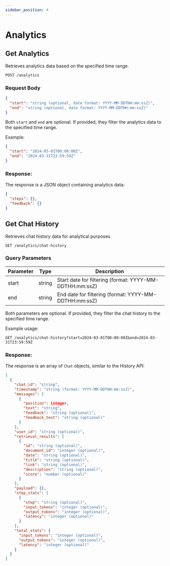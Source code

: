 ```yaml
---
sidebar_position: 4
---
```


# Analytics

## Get Analytics

Retrieves analytics data based on the specified time range.

```http
POST /analytics
```

### Request Body

```json
{
  "start": "string (optional, date format: YYYY-MM-DDTHH:mm:ssZ)",
  "end": "string (optional, date format: YYYY-MM-DDTHH:mm:ssZ)"
}
```

Both `start` and `end` are optional. If provided, they filter the analytics data to the specified time range.

Example:
```json
{
  "start": "2024-03-01T00:00:00Z",
  "end": "2024-03-31T23:59:59Z"
}
```

### Response:

The response is a JSON object containing analytics data:

```json
{
  "steps": {},
  "feedback": {}
}
```

## Get Chat History

Retrieves chat history data for analytical purposes.

```http
GET /analytics/chat-history
```

### Query Parameters

| Parameter | Type   | Description                                             |
|-----------|--------|---------------------------------------------------------|
| start     | string | Start date for filtering (format: YYYY-MM-DDTHH:mm:ssZ) |
| end       | string | End date for filtering (format: YYYY-MM-DDTHH:mm:ssZ)   |

Both parameters are optional. If provided, they filter the chat history to the specified time range.

Example usage:
```
GET /analytics/chat-history?start=2024-03-01T00:00:00Z&end=2024-03-31T23:59:59Z
```

### Response:

The response is an array of `Chat` objects, similar to the History API:

```json
[
  {
    "chat_id": "string",
    "timestamp": "string (format: YYYY-MM-DDTHH:mm:ssZ)",
    "messages": [
      {
        "position": integer,
        "text": "string",
        "feedback": "string (optional)",
        "feedback_text": "string (optional)"
      }
    ],
    "user_id": "string (optional)",
    "retrieval_results": [
      {
        "id": "string (optional)",
        "document_id": "integer (optional)",
        "date": "string (optional)",
        "title": "string (optional)",
        "link": "string (optional)",
        "description": "string (optional)",
        "score": "number (optional)"
      }
    ],
    "payload": {},
    "step_stats": [
      {
        "step": "string (optional)",
        "input_tokens": "integer (optional)",
        "output_tokens": "integer (optional)",
        "latency": "integer (optional)"
      }
    ],
    "total_stats": {
      "input_tokens": "integer (optional)",
      "output_tokens": "integer (optional)",
      "latency": "integer (optional)"
    }
  }
]
```
